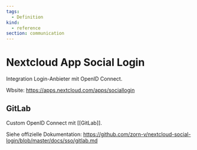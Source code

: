 ```yaml
---
tags:
  - Definition
kind:
  - reference
section: communication
---
```

# Nextcloud App Social Login

Integration Login-Anbieter mit OpenID Connect.

Wbsite: <https://apps.nextcloud.com/apps/sociallogin>

## GitLab

Custom OpenID Connect mit [[GitLab]].

Siehe offizielle Dokumentation: <https://github.com/zorn-v/nextcloud-social-login/blob/master/docs/sso/gitlab.md>